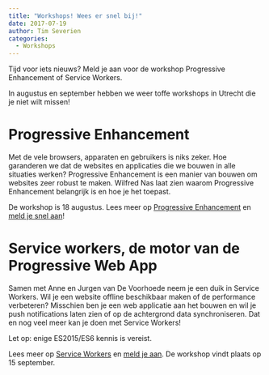 ```yaml
---
title: "Workshops! Wees er snel bij!"
date: 2017-07-19
author: Tim Severien
categories: 
  - Workshops
---
```

Tijd voor iets nieuws? Meld je aan voor de workshop Progressive Enhancement of Service Workers.

In augustus en september hebben we weer toffe workshops in Utrecht die je niet wilt missen!

# Progressive Enhancement

Met de vele browsers, apparaten en gebruikers is niks zeker. Hoe garanderen we dat de websites en applicaties die we bouwen in alle situaties werken? Progressive Enhancement is een manier van bouwen om websites zeer robust te maken. Wilfred Nas laat zien waarom Progressive Enhancement belangrijk is en hoe je het toepast.

De workshop is 18 augustus. Lees meer op [Progressive Enhancement](https://fronteers.nl/workshops/progressive-enhancement-wilfred-nas) en [meld je snel aan](https://fronteers.nl/workshops/progressive-enhancement-wilfred-nas/18-augustus-2017)!

# Service workers, de motor van de Progressive Web App

Samen met Anne en Jurgen van De Voorhoede neem je een duik in Service Workers. Wil je een website offline beschikbaar maken of de performance verbeteren? Misschien ben je een web applicatie aan het bouwen en wil je push notifications laten zien of op de achtergrond data synchroniseren. Dat en nog veel meer kan je doen met Service Workers!

Let op: enige ES2015/ES6 kennis is vereist.

Lees meer op [Service Workers](https://fronteers.nl/workshops/service-workers) en [meld je aan](https://fronteers.nl/workshops/service-workers/15-september-2017). De workshop vindt plaats op 15 september.
